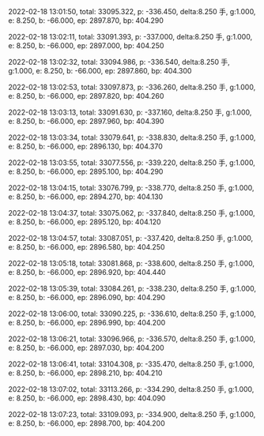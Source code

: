 2022-02-18 13:01:50, total: 33095.322, p: -336.450, delta:8.250 手, g:1.000, e: 8.250, b: -66.000, ep: 2897.870, bp: 404.290

2022-02-18 13:02:11, total: 33091.393, p: -337.000, delta:8.250 手, g:1.000, e: 8.250, b: -66.000, ep: 2897.000, bp: 404.250

2022-02-18 13:02:32, total: 33094.986, p: -336.540, delta:8.250 手, g:1.000, e: 8.250, b: -66.000, ep: 2897.860, bp: 404.300

2022-02-18 13:02:53, total: 33097.873, p: -336.260, delta:8.250 手, g:1.000, e: 8.250, b: -66.000, ep: 2897.820, bp: 404.260

2022-02-18 13:03:13, total: 33091.630, p: -337.160, delta:8.250 手, g:1.000, e: 8.250, b: -66.000, ep: 2897.960, bp: 404.390

2022-02-18 13:03:34, total: 33079.641, p: -338.830, delta:8.250 手, g:1.000, e: 8.250, b: -66.000, ep: 2896.130, bp: 404.370

2022-02-18 13:03:55, total: 33077.556, p: -339.220, delta:8.250 手, g:1.000, e: 8.250, b: -66.000, ep: 2895.100, bp: 404.290

2022-02-18 13:04:15, total: 33076.799, p: -338.770, delta:8.250 手, g:1.000, e: 8.250, b: -66.000, ep: 2894.270, bp: 404.130

2022-02-18 13:04:37, total: 33075.062, p: -337.840, delta:8.250 手, g:1.000, e: 8.250, b: -66.000, ep: 2895.120, bp: 404.120

2022-02-18 13:04:57, total: 33087.051, p: -337.420, delta:8.250 手, g:1.000, e: 8.250, b: -66.000, ep: 2896.580, bp: 404.250

2022-02-18 13:05:18, total: 33081.868, p: -338.600, delta:8.250 手, g:1.000, e: 8.250, b: -66.000, ep: 2896.920, bp: 404.440

2022-02-18 13:05:39, total: 33084.261, p: -338.230, delta:8.250 手, g:1.000, e: 8.250, b: -66.000, ep: 2896.090, bp: 404.290

2022-02-18 13:06:00, total: 33090.225, p: -336.610, delta:8.250 手, g:1.000, e: 8.250, b: -66.000, ep: 2896.990, bp: 404.200

2022-02-18 13:06:21, total: 33096.966, p: -336.570, delta:8.250 手, g:1.000, e: 8.250, b: -66.000, ep: 2897.030, bp: 404.200

2022-02-18 13:06:41, total: 33104.308, p: -335.470, delta:8.250 手, g:1.000, e: 8.250, b: -66.000, ep: 2898.210, bp: 404.210

2022-02-18 13:07:02, total: 33113.266, p: -334.290, delta:8.250 手, g:1.000, e: 8.250, b: -66.000, ep: 2898.430, bp: 404.090

2022-02-18 13:07:23, total: 33109.093, p: -334.900, delta:8.250 手, g:1.000, e: 8.250, b: -66.000, ep: 2898.700, bp: 404.200